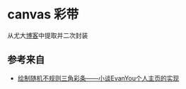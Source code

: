 # canvas 彩带

从尤大[博客](http://evanyou.me/)中提取并二次封装

## 参考来自

- [绘制随机不规则三角彩条——小谈EvanYou个人主页的实现](https://zhuanlan.zhihu.com/p/28257724)
